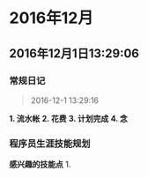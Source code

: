 # 2016年12月

## 2016年12月1日13:29:06

### 常规日记

> 2016-12-1 13:29:16

**1. 流水帐**
**2. 花费**
**3. 计划完成**
**4. 念**

### 程序员生涯技能规划

**感兴趣的技能点**
1. 
